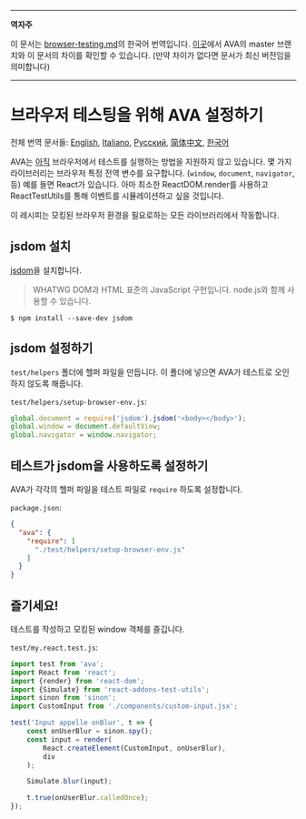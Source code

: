 ___
**역자주**

이 문서는 [browser-testing.md](https://github.com/avajs/ava/blob/main/docs/recipes/browser-testing.md)의 한국어 번역입니다. [이곳](https://github.com/avajs/ava/compare/71404c23302d825095659c70cb9a1b08251697ad...master#diff-0730bb7c2e8f9ea2438b52e419dd86c9)에서 AVA의 master 브랜치와 이 문서의 차이를 확인할 수 있습니다. (만약 차이가 없다면 문서가 최신 버전임을 의미합니다)
___
# 브라우저 테스팅을 위해 AVA 설정하기

전체 번역 문서들: [English](https://github.com/avajs/ava/raw/main/docs/recipes/browser-testing.md), [Italiano](https://github.com/avajs/ava-docs/blob/master/it_IT/recipes/browser-testing.md), [Русский](https://github.com/avajs/ava-docs/blob/master/ru_RU/docs/recipes/browser-testing.md), [简体中文](https://github.com/avajs/ava-docs/blob/master/zh_CN/docs/recipes/browser-testing.md), [한국어](https://github.com/avajs/ava-docs/blob/master/ko_KR/docs/recipes/browser-testing.md)

AVA는 [아직](https://github.com/avajs/ava/issues/24) 브라우저에서 테스트를 실행하는 방법을 지원하지 않고 있습니다. 몇 가지 라이브러리는 브라우저 특정 전역 변수를 요구합니다. (`window`, `document`, `navigator`, 등) 예를 들면 React가 있습니다. 아마 최소한 ReactDOM.render를 사용하고 ReactTestUtils를 통해 이벤트를 시뮬레이션하고 싶을 것입니다.

이 레시피는 모킹된 브라우저 환경을 필요로하는 모든 라이브러리에서 작동합니다.

## jsdom 설치

[jsdom](https://github.com/tmpvar/jsdom)을 설치합니다.

> WHATWG DOM과 HTML 표준의 JavaScript 구현입니다. node.js와 함께 사용할 수 있습니다.

```
$ npm install --save-dev jsdom
```

## jsdom 설정하기

`test/helpers` 폴더에 헬퍼 파일을 만듭니다. 이 폴더에 넣으면 AVA가 테스트로 오인하지 않도록 해줍니다.

`test/helpers/setup-browser-env.js`:

```js
global.document = require('jsdom').jsdom('<body></body>');
global.window = document.defaultView;
global.navigator = window.navigator;
```

## 테스트가 jsdom을 사용하도록 설정하기

AVA가 각각의 헬퍼 파일을 테스트 파일로 `require` 하도록 설정합니다.

`package.json`:

```json
{
  "ava": {
    "require": [
      "./test/helpers/setup-browser-env.js"
    ]
  }
}
```

## 즐기세요!

테스트를 작성하고 모킹된 window 객체를 즐깁니다.

`test/my.react.test.js`:

```js
import test from 'ava';
import React from 'react';
import {render} from 'react-dom';
import {Simulate} from 'react-addons-test-utils';
import sinon from 'sinon';
import CustomInput from './components/custom-input.jsx';

test('Input appelle onBlur', t => {
	const onUserBlur = sinon.spy();
	const input = render(
		React.createElement(CustomInput, onUserBlur),
		div
	);

	Simulate.blur(input);

	t.true(onUserBlur.calledOnce);
});
```
